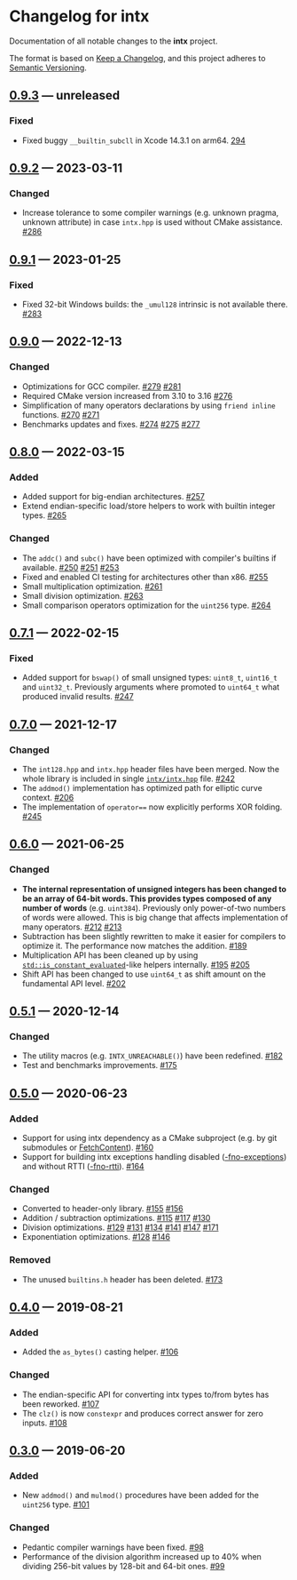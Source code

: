 # Changelog for intx

Documentation of all notable changes to the **intx** project.

The format is based on [Keep a Changelog],
and this project adheres to [Semantic Versioning].

## [0.9.3] — unreleased

### Fixed

- Fixed buggy `__builtin_subcll` in Xcode 14.3.1 on arm64.
  [294](https://github.com/chfast/intx/pull/294)

## [0.9.2] — 2023-03-11

### Changed

- Increase tolerance to some compiler warnings (e.g. unknown pragma, unknown attribute)
  in case `intx.hpp` is used without CMake assistance.
  [#286](https://github.com/chfast/intx/pull/286) 

## [0.9.1] — 2023-01-25

### Fixed

- Fixed 32-bit Windows builds: the `_umul128` intrinsic is not available there.
  [#283](https://github.com/chfast/intx/pull/283)

## [0.9.0] — 2022-12-13

### Changed

- Optimizations for GCC compiler.
  [#279](https://github.com/chfast/intx/pull/279)
  [#281](https://github.com/chfast/intx/pull/281)
- Required CMake version increased from 3.10 to 3.16
  [#276](https://github.com/chfast/intx/pull/276)
- Simplification of many operators declarations by using `friend inline` functions.
  [#270](https://github.com/chfast/intx/pull/270)
  [#271](https://github.com/chfast/intx/pull/271)
- Benchmarks updates and fixes.
  [#274](https://github.com/chfast/intx/pull/274)
  [#275](https://github.com/chfast/intx/pull/275)
  [#277](https://github.com/chfast/intx/pull/277)

## [0.8.0] — 2022-03-15

### Added

- Added support for big-endian architectures.
  [#257](https://github.com/chfast/intx/pull/257)
- Extend endian-specific load/store helpers to work with builtin integer types.
  [#265](https://github.com/chfast/intx/pull/265)

### Changed

- The `addc()` and `subc()` have been optimized with compiler's builtins if available.
  [#250](https://github.com/chfast/intx/pull/250)
  [#251](https://github.com/chfast/intx/pull/251)
  [#253](https://github.com/chfast/intx/pull/253)
- Fixed and enabled CI testing for architectures other than x86.
  [#255](https://github.com/chfast/intx/pull/255)
- Small multiplication optimization.
  [#261](https://github.com/chfast/intx/pull/261)
- Small division optimization.
  [#263](https://github.com/chfast/intx/pull/263)
- Small comparison operators optimization for the `uint256` type.
  [#264](https://github.com/chfast/intx/pull/264)

## [0.7.1] — 2022-02-15

### Fixed

- Added support for `bswap()` of small unsigned types: `uint8_t`, `uint16_t` and `uint32_t`.
  Previously arguments where promoted to `uint64_t` what produced invalid results.
  [#247](https://github.com/chfast/intx/pull/247)

## [0.7.0] — 2021-12-17

### Changed

- The `int128.hpp` and `intx.hpp` header files have been merged. Now the whole
  library is included in single [`intx/intx.hpp`](./include/intx/intx.hpp) file.
  [#242](https://github.com/chfast/intx/pull/242)
- The `addmod()` implementation has optimized path for elliptic curve context.
  [#206](https://github.com/chfast/intx/pull/206)
- The implementation of `operator==` now explicitly performs XOR folding.
  [#245](https://github.com/chfast/intx/pull/245)


## [0.6.0] — 2021-06-25

### Changed

- **The internal representation of unsigned integers has been changed to be an array of 64-bit words. This provides types composed of any number of words** (e.g. `uint384`). 
  Previously only power-of-two numbers of words were allowed.
  This is big change that affects implementation of many operators.
  [#212](https://github.com/chfast/intx/pull/212)
  [#213](https://github.com/chfast/intx/pull/213)
- Subtraction has been slightly rewritten to make it easier for compilers to optimize it.
  The performance now matches the addition.
  [#189](https://github.com/chfast/intx/pull/189)
- Multiplication API has been cleaned up by using
  [`std::is_constant_evaluated`](https://en.cppreference.com/w/cpp/types/is_constant_evaluated)-like helpers internally.
  [#195](https://github.com/chfast/intx/pull/195)
  [#205](https://github.com/chfast/intx/pull/205)
- Shift API has been changed to use `uint64_t` as shift amount on the fundamental API level.
  [#202](https://github.com/chfast/intx/pull/202)


## [0.5.1] — 2020-12-14

### Changed

- The utility macros (e.g. `INTX_UNREACHABLE()`) have been redefined.
  [#182](https://github.com/chfast/intx/pull/182)
- Test and benchmarks improvements.
  [#175](https://github.com/chfast/intx/pull/175)


## [0.5.0] — 2020-06-23

### Added

- Support for using intx dependency as a CMake subproject
  (e.g. by git submodules or [FetchContent]).
  [#160](https://github.com/chfast/intx/pull/160)
- Support for building intx exceptions handling disabled ([-fno-exceptions]) and without RTTI ([-fno-rtti]).
  [#164](https://github.com/chfast/intx/pull/164)

### Changed

- Converted to header-only library.
  [#155](https://github.com/chfast/intx/pull/155)
  [#156](https://github.com/chfast/intx/pull/156)
- Addition / subtraction optimizations.
  [#115](https://github.com/chfast/intx/pull/115)
  [#117](https://github.com/chfast/intx/pull/117)
  [#130](https://github.com/chfast/intx/pull/130)
- Division optimizations.
  [#129](https://github.com/chfast/intx/pull/129)
  [#131](https://github.com/chfast/intx/pull/131)
  [#134](https://github.com/chfast/intx/pull/134)
  [#141](https://github.com/chfast/intx/pull/141)
  [#147](https://github.com/chfast/intx/pull/147)
  [#171](https://github.com/chfast/intx/pull/171)
- Exponentiation optimizations.
  [#128](https://github.com/chfast/intx/pull/128)
  [#146](https://github.com/chfast/intx/pull/146)
  
### Removed

- The unused `builtins.h` header has been deleted.
  [#173](https://github.com/chfast/intx/pull/173)


## [0.4.0] — 2019-08-21

### Added

- Added the `as_bytes()` casting helper.
  [#106](https://github.com/chfast/intx/pull/106)

### Changed

- The endian-specific API for converting intx types to/from bytes has been reworked.
  [#107](https://github.com/chfast/intx/pull/107)
- The `clz()` is now `constexpr` and produces correct answer for zero inputs.
  [#108](https://github.com/chfast/intx/pull/108)


## [0.3.0] — 2019-06-20

### Added

- New `addmod()` and `mulmod()` procedures have been added for the `uint256` type. 
  [#101](https://github.com/chfast/intx/pull/101)

### Changed

- Pedantic compiler warnings have been fixed.
  [#98](https://github.com/chfast/intx/pull/98)
- Performance of the division algorithm increased up to 40% 
  when dividing 256-bit values by 128-bit and 64-bit ones.
  [#99](https://github.com/chfast/intx/pull/99)


[0.9.3]: https://github.com/chfast/intx/compare/v0.9.2..release/0.9
[0.9.2]: https://github.com/chfast/intx/releases/v0.9.2
[0.9.1]: https://github.com/chfast/intx/releases/v0.9.1
[0.9.0]: https://github.com/chfast/intx/releases/v0.9.0
[0.8.0]: https://github.com/chfast/intx/releases/v0.8.0
[0.7.1]: https://github.com/chfast/intx/releases/v0.7.1
[0.7.0]: https://github.com/chfast/intx/releases/v0.7.0
[0.6.0]: https://github.com/chfast/intx/releases/v0.6.0
[0.5.1]: https://github.com/chfast/intx/releases/v0.5.1
[0.5.0]: https://github.com/chfast/intx/releases/v0.5.0
[0.4.0]: https://github.com/chfast/intx/releases/v0.4.0
[0.3.0]: https://github.com/chfast/intx/releases/v0.3.0

[-fno-exceptions]: https://gcc.gnu.org/onlinedocs/libstdc++/manual/using_exceptions.html#intro.using.exception.no
[-fno-rtti]: https://gcc.gnu.org/onlinedocs/gcc/C_002b_002b-Dialect-Options.html#index-fno-rtti
[FetchContent]: https://cmake.org/cmake/help/latest/module/FetchContent.html
[Keep a Changelog]: https://keepachangelog.com/en/1.0.0/
[Semantic Versioning]: https://semver.org

